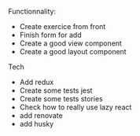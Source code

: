 Functionnality:
- Create exercice from front 
- Finish form for add
- Create a good view component
- Create a good layout component

Tech
- Add redux
- Create some tests jest
- Create some tests stories
- Check how to really use lazy react
- add renovate
- add husky
